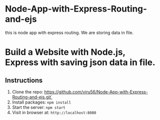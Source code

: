 # Node-App-with-Express-Routing-and-ejs
this is node app with express routing. We are storing data in file.
# Build a Website with Node.js, Express with saving json data in file. 

## Instructions

1. Clone the repo: https://github.com/viru56/Node-App-with-Express-Routing-and-ejs.git`
2. Install packages: `npm install`
3. Start the server: `npm start`
4. Visit in browser at: `http://localhost:8080`

